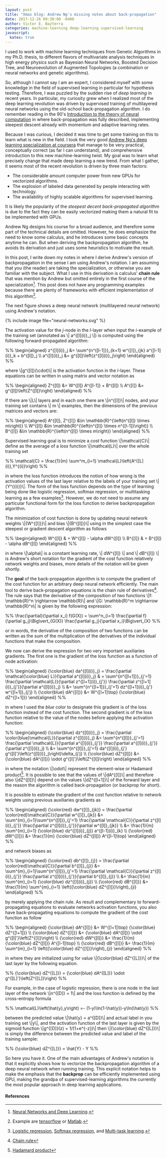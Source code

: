 ```yaml
---
layout: post
title: "Xmas blog: Andrew Ng's missing notes about back-propagation"
date: 2017-12-26 09:30:00 -0400
author: Victor E. Bazterra
categories: machine-learning deep-learning supervised-learning
javascript:
  katex: true
---
```


I used to work with machine learning techniques from Genetic Algorithms in my Ph.D. thesis, to different flavors of multivariate analysis techniques in high energy physics such as Bayesian Neural Networks, Boosted Decision Tree, and Neuroevolution of Augmented Topologies (a combination or neural networks and genetic algorithms).

So, although I cannot say I am an expert, I considered myself with some knowledge in the field of supervised learning in particular for hypothesis testing. Therefore, I was puzzled by the sudden rise of *deep learning* in recent years. In particular, my curiosity grew when I realized most of the deep learning revolution was driven by supervised training of multilayered neural networks using the old-school back-propagation algorithm. I do remember reading in the 90's [Introduction to the theory of neural computation](https://www.amazon.com/Introduction-Theory-Neural-Computation-Institute/dp/0201515601) in where back-propagation was fully described, implementing steepest descent already with momentum and adaptive learning rates.

Because I was curious, I decided it was time to get some training on this to learn what is new in the field. I took the very good [Andrew Ng's deep learning specialization at coursera](https://www.coursera.org/specializations/deep-learning) that manage to be very practical, conceptually correct (as far I can understand), and comprehensive introduction to this new machine-learning twist. My goal was to learn what precisely change that made deep learning a new trend. From what I gather, it seems most of the recent revolution is driven by three main factors:

* The considerable amount computer power from new GPUs for vectorized algorithms.
* The explosion of labeled data generated by people interacting with technology.
* The availability of highly scalable algorithms for supervised learning.

It is likely the popularity of the *steepest decent back-propagated algorithm* is due to the fact they can be easily vectorized making them a natural fit to be implemented with GPUs.

Andrew Ng designs his course for a broad audience, and therefore some part of the technical details are omitted. However, he does emphasize the need to know some calculus, and he introduces some basic concepts anytime he can. But when deriving the backpropagation algorithm, he avoids its derivation and just uses some heuristics to motivate the result.

In this post, I write down my notes in where I derive Andrew's version of backpropagation in the sense I am using Andrew's notation. I am assuming that you (the reader) are taking the specialization, or otherwise you are familiar with the subject. What I use in this derivation is calculus' **chain rule** that was mention by Andrew but omitted entirely in the first course of the specialization[^1]. This post does not have any programming examples because there are plenty of frameworks with efficient implementation of this algorithm[^2].

The next figure shows a deep neural network (multilayered neural network) using Andrew's notation.

{% include image file="neural-networks.svg" %}

The activation value for the *j*-node in the *l*-layer when input the *i*-example of the training set (annotated as \\| a^{\[l\](i)}_j \\|) is computed using the following forward-propagated algorithm:

<p>%%
\begin{aligned}
z^{[l](i)}_j &= \sum^{n^{[l-1]}}_{k=1} w^{[l]}_{jk} a^{[l-1](i)}_k + b^{[l]}_j \\
a^{[l](i)}_j &= g^{[l]}\left(z^{[l](i)}_j\right)
\end{aligned}
%%</p>

where \\|g^{\[l\]}(\cdot)\\| is the activation function in the *l*-layer. These equations can be written in using matrix and vector notation as

<p>%%
\begin{aligned}
Z^{[l]} &= W^{[l]} A^{[l-1]} + B^{[l]} \\
A^{[l]} &= g^{[l]}\left(Z^{[l]}\right)
\end{aligned}
%%</p>

If there are \\|L\\| layers and in each one there are \\|n^{\[l\]}\\| nodes, and your training set contains \\| m \\| examples, then the dimensions of the previous matrices and vectors are:

<p>%%
\begin{aligned}
A^{[l]}, Z^{[l]} &\in \mathbb{R}^{\left(n^{[l]} \times m\right)} \\
W^{[l]} &\in \mathbb{R}^{\left(n^{[l]} \times n^{[l-1]}\right)} \\
B^{[l]} &\in \mathbb{R}^{\left(n^{[l]} \times m\right)}
\end{aligned}
%%</p>

Supervised learning goal is to minimize a *cost* function \\|\mathcal{C}\\| define as the average of a *loss* function \\|\mathcal{L}\\| over the whole training set

<p>%%
\mathcal{C} = \frac{1}{m} \sum^m_{i=1} \mathcal{L}\left(A^{[L](i)},Y^{(i)}\right)
%%</p>

in where the loss function introduces the notion of how wrong is the activation values of the last layer relative to the labels of your training set \\|\{Y^{(i)}\}\\|. The form of the loss function depends on the type of learning being done like logistic regression, softmax regression, or multitasking learning as a few examples[^3]. However, we do not need to assume any particular functional form for the loss function to derive backpropagation algorithm.

The minimization of cost function is done by updating neural network weights \\|\{W^{\[l\]}\}\\| and bias \\|\{B^{\[l\]}\}\\| using in the simplest case the steepest or gradient descent algorithm as follows

<p>%%
\begin{aligned}
W^{[l]} & = W^{[l]} - \alpha dW^{[l]} \\
B^{[l]} & = B^{[l]} - \alpha dB^{[l]}
\end{aligned}
%%</p>

in where \\|\alpha\\| is a constant learning rate, \\| dW^{[l]} \\| and \\| dB^{[l]} \\| is Andrew's short notation for the gradient of the cost function relatively network weights and biases, more details of the notation will be given shortly.

The **goal** of the back-propagation algorithm is to compute the gradient of the cost function for an arbitrary deep neural network efficiently. The main tool to derive back-propagation equations is the chain rule of derivatives[^4]. The rule says that the derivative of the composition of two functions \\|f: \mathbb{R}^n \rightarrow \mathbb{R}\\| and \\|G: \mathbb{R}^m \rightarrow \mathbb{R}^n\\| is given by the following expression:

<p>%%
\frac{\partial}{\partial x_i} f(G(X)) = \sum^n_{i=1} \frac{\partial f}{\partial g_j}\Big\vert_{G(X)} \frac{\partial g_j}{\partial x_i}\Big\vert_{X}
%%</p>

or in words, the derivative of the composition of two functions can be written as the sum of the multiplication of the derivatives of the individual functions that make the composition.

We now can derive the expression for two very important auxiliaries gradients. The first one is the gradient of the loss function as a function of node activation:

<p>%%
\begin{aligned}
{\color{blue} da^{[l](i)}_j} = \frac{\partial \mathcal{\color{blue} L}}{\partial a^{[l](i)}_j} & = \sum^{n^{[l+1]}}_{j'=1} \frac{\partial \mathcal{L}}{\partial z^{[l+1](i)}_{j'}} \frac{\partial z^{[l+1](i)}_{j'}}{\partial a^{[l](i)}_j} \\  
&= \sum^{n^{[l+1]}}_{j'=1} dz^{[l+1](i)}_{j'} w^{[l+1]}_{j'j} \\
{\color{blue} dA^{[l]}} &= W^{[l+1]\top} {\color{blue} dZ^{[l+1]}}
\end{aligned}
%%</p>

in where I used the *blue* color to designate this gradient is of the loss function instead of the cost function. The second gradient is of the loss function relative to the value of the nodes before applying the activation function:

<p>%%
\begin{aligned}
{\color{blue} dz^{[l](i)}_j} = \frac{\partial \color{blue}\mathcal{L}}{\partial z^{[l](i)}_j} &= \sum^{n^{[l]}}_{j'=1} \frac{\partial \mathcal{L}}{\partial a^{[l](i)}_{j'}} \frac{\partial a^{[l](i)}_{j'}}{\partial z^{[l](i)}_j} \\  
&= \sum^{n^{[l]}}_{j'=1} da^{[l](i)}_{j'} g^{[l]'}\left(z^{[l](i)}_j\right)\delta_{j'j} \\
{\color{blue} dZ^{[l]}} &= {\color{blue} dA^{[l]}} \odot g^{[l]'}\left(Z^{[l]}\right)
\end{aligned}
%%</p>

in where the notation \\|\odot\\| represent the element-wise or Hadamard product[^5]. It is possible to see that the values of \\|dA^{[l]}\\| and therefore also \\|dZ^{[l]}\\| depend on the values \\|dZ^{[l+1]}\\| of the forward layer and the reason the algorithm is called back-propagation (or backprop for short).

It is possible to estimate the gradient of the cost function relative to network weights using previous auxiliaries gradients as

<p>%%
\begin{aligned}
{\color{red} dw^{[l]}_{jk}} = \frac{\partial \color{red}\mathcal{C}}{\partial w^{[l]}_{jk}} &= \sum^{m}_{i=1}\sum^{n^{[l]}}_{j'=1} \frac{\partial \mathcal{C}}{\partial z^{[l](i)}_{j'}} \frac{\partial z^{[l](i)}_{j'}}{\partial w^{[l]}_{jk}} \\  
&= \frac{1}{m} \sum^{m}_{i=1} {\color{blue} dz^{[l](i)}_{j}} a^{[l-1](i)}_{k} \\
{\color{red} dW^{[l]}} &= \frac{1}{m} {\color{blue} dZ^{[l]}} A^{[l-1]\top}
\end{aligned}
%%</p>

and network biases as

<p>%%
\begin{aligned}
{\color{red} db^{[l]}_{j}} = \frac{\partial \color{red}\mathcal{C}}{\partial b^{[l]}_{j}} &= \sum^{m}_{i=1}\sum^{n^{[l]}}_{j'=1} \frac{\partial \mathcal{C}}{\partial z^{[l](i)}_{j'}} \frac{\partial z^{[l](i)}_{j'}}{\partial b^{[l]}_{j}} \\  
&= \frac{1}{m} \sum^{m}_{i=1} {\color{blue} dz^{[l](i)}_{j}} \\
{\color{red} dB^{[l]}} &= \frac{1}{m} \sum^{m}_{i=1} \left({\color{blue} dZ^{[l]}}\right)_{ji}
\end{aligned}
%%</p>

by merely applying the chain rule. As result and complementary to forward-propagating equations to evaluate networks activation functions, you also have back-propagating equations to compute the gradient of the cost function as follow

<p>%%
\begin{aligned}
{\color{blue} dA^{[l]}} &= W^{[l+1]\top} {\color{blue} dZ^{[l+1]}} \\
{\color{blue} dZ^{[l]}} &= {\color{blue} dA^{[l]}} \odot g^{[l]'}\left(Z^{[l]}\right) \\
{\color{red} dW^{[l]}} &= \frac{1}{m} {\color{blue} dZ^{[l]}} A^{[l-1]\top} \\
{\color{red} dB^{[l]}} &= \frac{1}{m} \sum^{m}_{i=1} \left({\color{blue} dZ^{[l]}}\right)_{ji}
\end{aligned}
%%</p>

in where they are initialized using for value \\|{\color{blue} dZ^{[L]}}\\| of the last layer by the following equation.

<p>%%
{\color{blue} dZ^{[L]}} = {\color{blue} dA^{[L]}} \odot g^{[L]'}\left(Z^{[L]}\right)
%%</p>

For example, in the case of logistic regression, there is one node in the last layer of the network \\|n^{[D]} = 1\\| and the loss function is defined by the cross-entropy formula

<p>%%
\mathcal{L}\left(\hat{y},y\right) =- (1-y)\ln(1-\hat{y})-y\ln(\hat{y})
%%</p>

between the predicted value \\|\hat{y} = a^{[D]}\\| and actual label in you training set \\|y\\|, and the activation function of the last layer is given by the sigmoid function \\|g^{[D]}(z) = 1/(1+e^{-z})\\| then \\|{\color{blue} dZ^{[L]}}\\| is simply the difference between the predicted value and label of the training sample:

<p>%%
{\color{blue} dZ^{[L]}} = \hat{Y} - Y
%%</p>

So here you have it. One of the main advantages of Andrew's notation is that it explicitly shows how to vectorize the backpropagation algorithm of a deep neural network when running training. This explicit notation helps to make the emphasis that the **backprop** can be efficiently implemented using GPU, making the grandpa of supervised-learning algorithms the currently the most popular approach in deep learning applications.

#### References

[^1]: [Neural Networks and Deep Learning](https://www.coursera.org/learn/neural-networks-deep-learning).

[^2]: Example are [tensorflow](https://www.tensorflow.org/) or [Matlab](https://www.mathworks.com/help/nnet/deep-learning-basics.html).

[^3]: [Logistic regression](https://en.wikipedia.org/wiki/Logistic_regression), [Softmax regression](https://en.wikipedia.org/wiki/Softmax_function), and [Multi-task learning](https://en.wikipedia.org/wiki/Multi-task_learning).

[^4]: [Chain rule](https://en.wikipedia.org/wiki/Chain_rule)

[^5]: [Hadamard product](https://en.wikipedia.org/wiki/Hadamard_product_(matrices))
